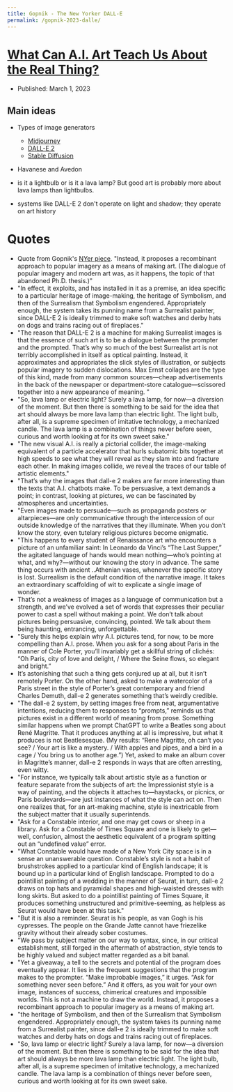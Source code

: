 ```yaml
---
title: Gopnik - The New Yorker DALL-E
permalink: /gopnik-2023-dalle/
---
```

# [What Can A.I. Art Teach Us About the Real Thing?](https://www.newyorker.com/culture/cultural-comment/what-can-ai-art-teach-us-about-the-real-thing)
* Published: March 1, 2023

## Main ideas
* Types of image generators
	* [Midjourney](https://en.wikipedia.org/wiki/Midjourney)
	* [DALL-E 2](https://en.wikipedia.org/wiki/DALL-E)
	* [Stable Diffusion](https://en.wikipedia.org/wiki/Stable_Diffusion)

* Havanese and Avedon
* is it a lightbulb or is it a lava lamp? But good art is probably more about lava lamps than lightbulbs.
* systems like DALL-E 2 don't operate on light and shadow; they operate on art history


# Quotes
* Quote from Gopnik's [NYer piece](https://www.newyorker.com/culture/cultural-comment/what-can-ai-art-teach-us-about-the-real-thing). "Instead, it proposes a recombinant approach to popular imagery as a means of making art. (The dialogue of popular imagery and modern art was, as it happens, the topic of that abandoned Ph.D. thesis.)"
* "In effect, it exploits, and has installed in it as a premise, an idea specific to a particular heritage of image-making, the heritage of Symbolism, and then of the Surrealism that Symbolism engendered. Appropriately enough, the system takes its punning name from a Surrealist painter, since DALL-E 2 is ideally trimmed to make soft watches and derby hats on dogs and trains racing out of fireplaces."
* "The reason that DALL-E 2 is a machine for making Surrealist images is that the essence of such art is to be a dialogue between the prompter and the prompted. That’s why so much of the best Surrealist art is not terribly accomplished in itself as optical painting. Instead, it approximates and appropriates the slick styles of illustration, or subjects popular imagery to sudden dislocations. Max Ernst collages are the type of this kind, made from many common sources—cheap advertisements in the back of the newspaper or department-store catalogue—scissored together into a new appearance of meaning. "
* "So, lava lamp or electric light? Surely a lava lamp, for now—a diversion of the moment. But then there is something to be said for the idea that art should always be more lava lamp than electric light. The light bulb, after all, is a supreme specimen of imitative technology, a mechanized candle. The lava lamp is a combination of things never before seen, curious and worth looking at for its own sweet sake."
* "The new visual A.I. is really a pictorial collider, the image-making equivalent of a particle accelerator that hurls subatomic bits together at high speeds to see what they will reveal as they slam into and fracture each other. In making images collide, we reveal the traces of our table of artistic elements."
* "That’s why the images that dall-e 2 makes are far more interesting than the texts that A.I. chatbots make. To be persuasive, a text demands a point; in contrast, looking at pictures, we can be fascinated by atmospheres and uncertainties. 
* "Even images made to persuade—such as propaganda posters or altarpieces—are only communicative through the intercession of our outside knowledge of the narratives that they illuminate. When you don’t know the story, even tutelary religious pictures become enigmatic. 
* "This happens to every student of Renaissance art who encounters a picture of an unfamiliar saint: In Leonardo da Vinci’s “The Last Supper,” the agitated language of hands would mean nothing—who’s pointing at what, and why?—without our knowing the story in advance. The same thing occurs with ancient ..Athenian vases, whenever the specific story is lost. Surrealism is the default condition of the narrative image. It takes an extraordinary scaffolding of wit to explicate a single image of wonder. 
* That’s not a weakness of images as a language of communication but a strength, and we’ve evolved a set of words that expresses their peculiar power to cast a spell without making a point. We don’t talk about pictures being persuasive, convincing, pointed. We talk about them being haunting, entrancing, unforgettable.
* "Surely this helps explain why A.I. pictures tend, for now, to be more compelling than A.I. prose. When you ask for a song about Paris in the manner of Cole Porter, you’ll invariably get a skillful string of clichés: 
“Oh Paris, city of love and delight, / Where the Seine flows, so elegant and bright.” 
* It’s astonishing that such a thing gets conjured up at all, but it isn’t remotely Porter.  On the other hand, asked to make a watercolor of a Paris street in the style of Porter’s great contemporary and friend Charles Demuth, dall-e 2 generates something that’s weirdly credible. 
* "The dall-e 2 system, by setting images free from neat, argumentative intentions, reducing them to responses to “prompts,” reminds us that pictures exist in a different world of meaning from prose. Something similar happens when we prompt ChatGPT to write a Beatles song about René Magritte. That it produces anything at all is impressive, but what it produces is not Beatlesesque. (My results: “Rene Magritte, oh can’t you see? / Your art is like a mystery. / With apples and pipes, and a bird in a cage / You bring us to another age.”) Yet, asked to make an album cover in Magritte’s manner, dall-e 2 responds in ways that are often arresting, even witty.
* "For instance, we typically talk about artistic style as a function or feature separate from the subjects of art: the Impressionist style is a way of painting, and the objects it attaches to—haystacks, or picnics, or Paris boulevards—are just instances of what the style can act on. Then one realizes that, for an art-making machine, style is inextricable from the subject matter that it usually superintends. 
* "Ask for a Constable interior, and one may get cows or sheep in a library. Ask for a Constable of Times Square and one is likely to get—well, confusion, almost the aesthetic equivalent of a program spitting out an “undefined value” error. 
* "What Constable would have made of a New York City space is in a sense an unanswerable question. Constable’s style is not a habit of brushstrokes applied to a particular kind of English landscape; it is bound up in a particular kind of English landscape. Prompted to do a pointillist painting of a wedding in the manner of Seurat, in turn, dall-e 2 draws on top hats and pyramidal shapes and high-waisted dresses with long skirts. But asked to do a pointillist painting of Times Square, it produces something unstructured and primitive-seeming, as helpless as Seurat would have been at this task."
* "But it is also a reminder. Seurat is his people, as van Gogh is his cypresses. The people on the Grande Jatte cannot have friezelike gravity without their already sober costumes. 
* "We pass by subject matter on our way to syntax, since, in our critical establishment, still forged in the aftermath of abstraction, style tends to be highly valued and subject matter regarded as a bit banal.
* "Yet a giveaway, a tell to the secrets and potential of the program does eventually appear. It lies in the frequent suggestions that the program makes to the prompter. “Make improbable images,” it urges. “Ask for something never seen before.” And it offers, as you wait for your own image, instances of success, chimerical creatures and impossible worlds.  This is not a machine to draw the world. Instead, it proposes a recombinant approach to popular imagery as a means of making art.
* "the heritage of Symbolism, and then of the Surrealism that Symbolism engendered. Appropriately enough, the system takes its punning name from a Surrealist painter, since dall-e 2 is ideally trimmed to make soft watches and derby hats on dogs and trains racing out of fireplaces.
* "So, lava lamp or electric light? Surely a lava lamp, for now—a diversion of the moment. But then there is something to be said for the idea that art should always be more lava lamp than electric light. The light bulb, after all, is a supreme specimen of imitative technology, a mechanized candle. The lava lamp is a combination of things never before seen, curious and worth looking at for its own sweet sake.
